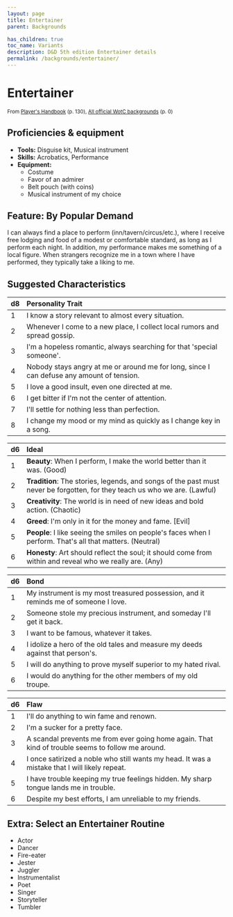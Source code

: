 ```yaml
---
layout: page
title: Entertainer
parent: Backgrounds

has_children: true
toc_name: Variants
description: D&D 5th edition Entertainer details
permalink: /backgrounds/entertainer/
---
```

# Entertainer

<small>From <a target="_blank" href="https://dnd.wizards.com/products/tabletop-games/rpg-products/rpg_playershandbook">Player's Handbook</a> (p. 130), <a target="_blank" href="https://flapkan.com/faq#What-is-the-source-All-official-WotC-backgrounds-and-how-does-it-work">All official WotC backgrounds</a> (p. 0)</small>


## Proficiencies & equipment

- **Tools:** Disguise kit, Musical instrument
- **Skills:** Acrobatics, Performance
- **Equipment:** 
  - Costume
  - Favor of an admirer
  - Belt pouch (with coins)
  - Musical instrument of my choice

## Feature: By Popular Demand


I can always find a place to perform (inn/tavern/circus/etc.), where I receive free lodging and food of a modest or comfortable standard, as long as I perform each night. In addition, my performance makes me something of a local figure. When strangers recognize me in a town where I have performed, they typically take a liking to me.

## Suggested Characteristics


| d8 | Personality Trait |
|:----------------------------|:------------------|
| 1 | I know a story relevant to almost every situation. |
| 2 | Whenever I come to a new place, I collect local rumors and spread gossip. |
| 3 | I'm a hopeless romantic, always searching for that 'special someone'. |
| 4 | Nobody stays angry at me or around me for long, since I can defuse any amount of tension. |
| 5 | I love a good insult, even one directed at me. |
| 6 | I get bitter if I'm not the center of attention. |
| 7 | I'll settle for nothing less than perfection. |
| 8 | I change my mood or my mind as quickly as I change key in a song. |

| d6 | Ideal |
|:----------------------------|:------|
| 1 | **Beauty**: When I perform, I make the world better than it was. (Good) |
| 2 | **Tradition**: The stories, legends, and songs of the past must never be forgotten, for they teach us who we are. (Lawful) |
| 3 | **Creativity**: The world is in need of new ideas and bold action. (Chaotic) |
| 4 | **Greed**: I'm only in it for the money and fame. [Evil] |
| 5 | **People**: I like seeing the smiles on people's faces when I perform. That's all that matters. (Neutral) |
| 6 | **Honesty**: Art should reflect the soul; it should come from within and reveal who we really are. (Any) |

| d6 | Bond |
|:----------------------------|:------------------|
| 1 | My instrument is my most treasured possession, and it reminds me of someone I love. |
| 2 | Someone stole my precious instrument, and someday I'll get it back. |
| 3 | I want to be famous, whatever it takes. |
| 4 | I idolize a hero of the old tales and measure my deeds against that person's. |
| 5 | I will do anything to prove myself superior to my hated rival. |
| 6 | I would do anything for the other members of my old troupe. |

| d6 | Flaw |
|:----------------------------|:------------------|
| 1 | I'll do anything to win fame and renown. |
| 2 | I'm a sucker for a pretty face. |
| 3 | A scandal prevents me from ever going home again. That kind of trouble seems to follow me around. |
| 4 | I once satirized a noble who still wants my head. It was a mistake that I will likely repeat. |
| 5 | I have trouble keeping my true feelings hidden. My sharp tongue lands me in trouble. |
| 6 | Despite my best efforts, I am unreliable to my friends. |

## Extra: Select an Entertainer Routine


- Actor
- Dancer
- Fire-eater
- Jester
- Juggler
- Instrumentalist
- Poet
- Singer
- Storyteller
- Tumbler
